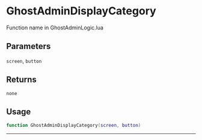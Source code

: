 # GhostAdminDisplayCategory
Function name in GhostAdminLogic.lua
## Parameters
`screen`, `button`
## Returns
`none`
## Usage
```lua
function GhostAdminDisplayCategory(screen, button)
```
---

